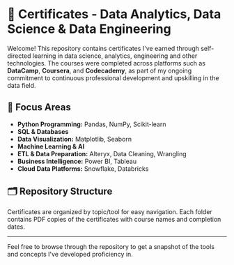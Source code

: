 # 📜 Certificates - Data Analytics, Data Science & Data Engineering

Welcome! This repository contains certificates I've earned through self-directed learning in data science, analytics, engineering and other technologies. The courses were completed across platforms such as **DataCamp**, **Coursera**, and **Codecademy**, as part of my ongoing commitment to continuous professional development and upskilling in the data field.

## 🎯 Focus Areas

- **Python Programming:** Pandas, NumPy, Scikit-learn
- **SQL & Databases**
- **Data Visualization:** Matplotlib, Seaborn
- **Machine Learning & AI**
- **ETL & Data Preparation:** Alteryx, Data Cleaning, Wrangling
- **Business Intelligence:** Power BI, Tableau
- **Cloud Data Platforms:** Snowflake, Databricks

## 🗂️ Repository Structure

Certificates are organized by topic/tool for easy navigation. Each folder contains PDF copies of the certificates with course names and completion dates.

---

Feel free to browse through the repository to get a snapshot of the tools and concepts I've developed proficiency in.
